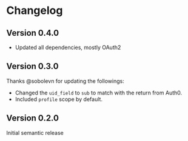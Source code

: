 # Changelog

## Version 0.4.0

- Updated all dependencies, mostly OAuth2

## Version 0.3.0

Thanks @sobolevn for updating the followings:

- Changed the `uid_field` to `sub` to match with the return from Auth0.
- Included `profile` scope by default.

## Version 0.2.0

Initial semantic release
